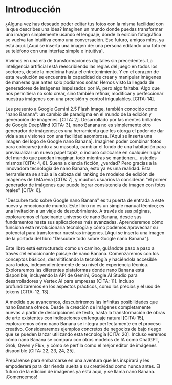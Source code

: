 # Introducción

¿Alguna vez has deseado poder editar tus fotos con la misma facilidad con la que describes una idea?  Imaginen un mundo donde  puedas transformar una imagen simplemente usando el lenguaje, donde  la edición fotográfica se vuelva tan intuitiva como una conversación.  Ese futuro, amigos míos, ya está aquí.  [Aqui se inserta una imagen de: una persona editando una foto en su teléfono con una interfaz simple e intuitiva].

Vivimos en una era de transformaciones digitales sin precedentes. La inteligencia artificial está reescribiendo las reglas del juego en todos los sectores, desde la medicina hasta el entretenimiento.  Y en el corazón de esta revolución se encuentra la capacidad de crear y manipular imágenes de maneras que antes solo podíamos soñar. Hemos visto la llegada de generadores de imágenes impulsados por IA, pero algo faltaba.  Algo que nos permitiera no solo crear, sino también refinar, modificar y perfeccionar nuestras imágenes con una precisión y control inigualables. [CITA: 14].

Les presento a Google Gemini 2.5 Flash Image, también conocido como "nano Banana":  un cambio de paradigma en el mundo de la edición y generación de imágenes.  [CITA: 2]. Desarrollado por las mentes brillantes de Google DeepMind [CITA: 3],  nano Banana no es simplemente otro generador de imágenes; es una herramienta que les otorga el poder de dar vida a sus visiones con una facilidad asombrosa.  [Aqui se inserta una imagen del logo de Google nano Banana].  Imaginen poder combinar fotos para colocarse junto a su mascota, cambiar el fondo de una habitación para previsualizar un nuevo papel tapiz, o incluso colocarse en cualquier lugar del mundo que puedan imaginar, todo mientras se mantienen… ustedes mismos [CITA: 4, 8].  Suena a ciencia ficción, ¿verdad? Pero gracias a la innovadora tecnología de nano Banana, esto ya es una realidad.  Esta herramienta se sitúa a la cabeza del ranking de modelos de edición de imágenes de LMArena [CITA: 7], y muchos usuarios la consideran "el primer generador de imágenes que puede lograr consistencia de imagen con fotos reales" [CITA: 6].

"Descubre todo sobre Google nano Banana" es tu puerta de entrada a este nuevo y emocionante mundo.  Este libro no es un simple manual técnico; es una invitación a un viaje de descubrimiento.  A través de sus páginas, exploraremos el fascinante universo de nano Banana, desde sus fundamentos hasta sus aplicaciones más avanzadas. Aprenderemos cómo funciona esta revolucionaria tecnología y cómo podemos aprovechar su potencial para transformar nuestras imágenes.  [Aqui se inserta una imagen de la portada del libro "Descubre todo sobre Google nano Banana"].

Este libro está estructurado como un camino, guiándote paso a paso a través del emocionante paisaje de nano Banana.  Comenzaremos con los conceptos básicos, desmitificando la tecnología y haciéndola accesible para todos, independientemente de su nivel de experiencia técnica.  Exploraremos las diferentes plataformas donde nano Banana está disponible, incluyendo la API de Gemini, Google AI Studio para desarrolladores y Vertex AI para empresas [CITA: 11]. Incluso profundizaremos en los aspectos prácticos, como los precios y el uso de tokens [CITA: 12, 13].

A medida que avancemos, descubriremos las infinitas posibilidades que nano Banana ofrece.  Desde la creación de imágenes completamente nuevas a partir de descripciones de texto, hasta la transformación de obras de arte existentes con indicaciones en lenguaje natural [CITA: 15],  exploraremos cómo nano Banana se integra perfectamente en el proceso creativo.  Consideraremos  ejemplos concretos de negocios de bajo riesgo que se pueden lanzar utilizando esta tecnología [CITA: 20]. Incluso veremos cómo nano Banana se compara con otros modelos de IA como ChatGPT, Grok, Qwen y Flux, y cómo se perfila como el mejor editor de imágenes disponible [CITA: 22, 23, 24, 25].

Prepárense para embarcarse en una aventura que les inspirará y les empoderará para dar rienda suelta a su creatividad como nunca antes.  El futuro de la edición de imágenes ya está aquí, y se llama nano Banana. ¡Comencemos!
